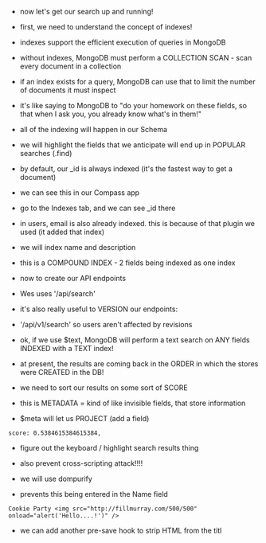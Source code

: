 - now let's get our search up and running!

- first, we need to understand the concept of indexes!
- indexes support the efficient execution of queries in MongoDB
- without indexes, MongoDB must perform a COLLECTION SCAN - scan every document in a collection
- if an index exists for a query, MongoDB can use that to limit the number of documents it must inspect


- it's like saying to MongoDB to "do your homework on these fields, so that when I ask you, you already know what's in them!"

- all of the indexing will happen in our Schema
- we will highlight the fields that we anticipate will end up in POPULAR searches (.find)

- by default, our _id is always indexed (it's the fastest way to get a document)
- we can see this in our Compass app
- go to the Indexes tab, and we can see _id there
- in users, email is also already indexed. this is because of that plugin we used (it added that index)

- we will index name and description
- this is a COMPOUND INDEX - 2 fields being indexed as one index


- now to create our API endpoints
- Wes uses '/api/search'
- it's also really useful to VERSION our endpoints:
- '/api/v1/search' so users aren't affected by revisions

- ok, if we use $text, MongoDB will perform a text search on ANY fields INDEXED with a TEXT index!

- at present, the results are coming back in the ORDER in which the stores were CREATED in the DB!
- we need to sort our results on some sort of SCORE
- this is METADATA = kind of like invisible fields, that store information
- $meta will let us PROJECT (add a field)

```
score: 0.5384615384615384,
```


- figure out the keyboard / highlight search results thing

- also prevent cross-scripting attack!!!!
- we will use dompurify

- prevents this being entered in the Name field
```
Cookie Party <img src="http://fillmurray.com/500/500" onload="alert('Hello....!')" />
```

- we can add another pre-save hook to strip HTML from the titl
